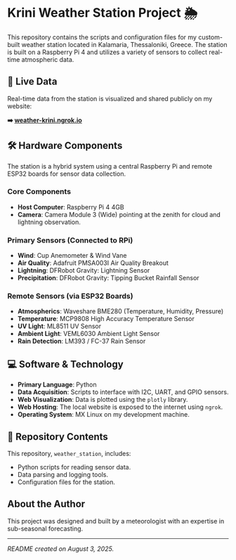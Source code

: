 # Krini Weather Station Project 🌦️

This repository contains the scripts and configuration files for my custom-built weather station located in Kalamaria, Thessaloniki, Greece. The station is built on a Raspberry Pi 4 and utilizes a variety of sensors to collect real-time atmospheric data.

## 🔴 Live Data

Real-time data from the station is visualized and shared publicly on my website:

**➡️ [weather-krini.ngrok.io](http://weather-krini.ngrok.io)**

## 🛠️ Hardware Components

The station is a hybrid system using a central Raspberry Pi and remote ESP32 boards for sensor data collection.

### Core Components
* **Host Computer**: Raspberry Pi 4 4GB
* **Camera**: Camera Module 3 (Wide) pointing at the zenith for cloud and lightning observation.

### Primary Sensors (Connected to RPi)
* **Wind**: Cup Anemometer & Wind Vane
* **Air Quality**: Adafruit PMSA003I Air Quality Breakout
* **Lightning**: DFRobot Gravity: Lightning Sensor
* **Precipitation**: DFRobot Gravity: Tipping Bucket Rainfall Sensor

### Remote Sensors (via ESP32 Boards)
* **Atmospherics**: Waveshare BME280 (Temperature, Humidity, Pressure)
* **Temperature**: MCP9808 High Accuracy Temperature Sensor
* **UV Light**: ML8511 UV Sensor
* **Ambient Light**: VEML6030 Ambient Light Sensor
* **Rain Detection**: LM393 / FC-37 Rain Sensor

## 💻 Software & Technology

* **Primary Language**: Python
* **Data Acquisition**: Scripts to interface with I2C, UART, and GPIO sensors.
* **Web Visualization**: Data is plotted using the `plotly` library.
* **Web Hosting**: The local website is exposed to the internet using `ngrok`.
* **Operating System**: MX Linux on my development machine.

## 📂 Repository Contents

This repository, `weather_station`, includes:
* Python scripts for reading sensor data.
* Data parsing and logging tools.
* Configuration files for the station.


## About the Author

This project was designed and built by a meteorologist with an expertise in sub-seasonal forecasting.

---
*README created on August 3, 2025.*
